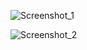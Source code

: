 ![Screenshot_1](https://github.com/Shinobi-Developer/.NET-Web-API-Boilerplate/assets/133488886/91c3d04c-b31d-4d4d-bfe1-03fef0d2a5a1)

![Screenshot_2](https://github.com/Shinobi-Developer/.NET-Web-API-Boilerplate/assets/133488886/e13f01d2-0e2d-4b21-83bf-b52e53e73bbc)
